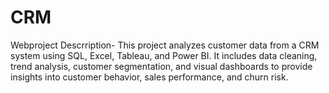 # CRM
Webproject Descrription-
This project analyzes customer data from a CRM system using SQL, Excel, Tableau, and Power BI. It includes data cleaning, trend analysis, customer segmentation, and visual dashboards to provide insights into customer behavior, sales performance, and churn risk.
